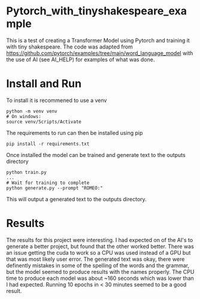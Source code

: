 # Pytorch_with_tinyshakespeare_example

This is a test of creating a Transformer Model using Pytorch and training it with tiny shakespeare. The code was adapted from https://github.com/pytorch/examples/tree/main/word_language_model with the use of AI (see AI_HELP) for examples of what was done.
# Install and Run
To install it is recommened to use a venv
```
python -m venv venv
# On windows:
source venv/Scripts/Activate
```
The requirements to run can then be installed using pip
```
pip install -r requirements.txt
```
Once installed the model can be trained and generate text to the outputs directory
```
python train.py
...
# Wait for training to complete
python generate.py --prompt "ROMEO:"
```
This will output a generated text to the outputs directory.

# Results
The results for this project were interesting. I had expected on of the AI's to generate a better project, but found that the other worked better. There was an issue getting the cuda to work so a CPU was used instead of a GPU but that was most likely user error. The generated text was okay, there were definently mistakes in some of the spelling of the words and the grammar, but the model seemed to produce results with the names properly. The CPU time to produce each model was about ~160 seconds which was lower than I had expected. Running 10 epochs in < 30 minutes seemed to be a good result.
